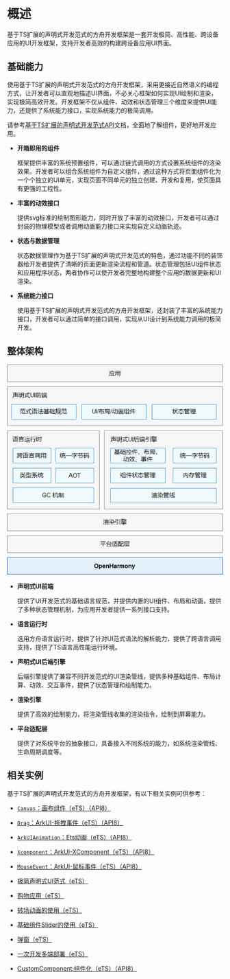 # 概述

基于TS扩展的声明式开发范式的方舟开发框架是一套开发极简、高性能、跨设备应用的UI开发框架，支持开发者高效的构建跨设备应用UI界面。


## 基础能力

使用基于TS扩展的声明式开发范式的方舟开发框架，采用更接近自然语义的编程方式，让开发者可以直观地描述UI界面，不必关心框架如何实现UI绘制和渲染，实现极简高效开发。开发框架不仅从组件、动效和状态管理三个维度来提供UI能力，还提供了系统能力接口，实现系统能力的极简调用。

请参考[基于TS扩展的声明式开发范式API](../reference/arkui-ts/ts-universal-events-click.md)文档，全面地了解组件，更好地开发应用。


- **开箱即用的组件**

  框架提供丰富的系统预置组件，可以通过链式调用的方式设置系统组件的渲染效果。开发者可以组合系统组件为自定义组件，通过这种方式将页面组件化为一个个独立的UI单元，实现页面不同单元的独立创建、开发和复用，使页面具有更强的工程性。


- **丰富的动效接口**

  提供svg标准的绘制图形能力，同时开放了丰富的动效接口，开发者可以通过封装的物理模型或者调用动画能力接口来实现自定义动画轨迹。


- **状态与数据管理**

  状态数据管理作为基于TS扩展的声明式开发范式的特色，通过功能不同的装饰器给开发者提供了清晰的页面更新渲染流程和管道。状态管理包括UI组件状态和应用程序状态，两者协作可以使开发者完整地构建整个应用的数据更新和UI渲染。


- **系统能力接口**

  使用基于TS扩展的声明式开发范式的方舟开发框架，还封装了丰富的系统能力接口，开发者可以通过简单的接口调用，实现从UI设计到系统能力调用的极简开发。


## 整体架构



![zh-cn_image_0000001169532276](figures/zh-cn_image_0000001169532276.png)

- **声明式UI前端**

  提供了UI开发范式的基础语言规范，并提供内置的UI组件、布局和动画，提供了多种状态管理机制，为应用开发者提供一系列接口支持。

- **语言运行时**

  选用方舟语言运行时，提供了针对UI范式语法的解析能力，提供了跨语言调用支持，提供了TS语言高性能运行环境。

- **声明式UI后端引擎**

  后端引擎提供了兼容不同开发范式的UI渲染管线，提供多种基础组件、布局计算、动效、交互事件，提供了状态管理和绘制能力。

- **渲染引擎**

  提供了高效的绘制能力，将渲染管线收集的渲染指令，绘制到屏幕能力。

- **平台适配层**

  提供了对系统平台的抽象接口，具备接入不同系统的能力，如系统渲染管线、生命周期调度等。


## 相关实例

基于TS扩展的声明式开发范式的方舟开发框架，有以下相关实例可供参考：

- [`Canvas`：画布组件（eTS）（API8）](https://gitee.com/openharmony/app_samples/tree/master/ETSUI/Canvas)

- [`Drag`：ArkUI-拖拽事件（eTS）（API8）](https://gitee.com/openharmony/app_samples/tree/master/ETSUI/Drag)

- [`ArkUIAnimation`：Ets动画（eTS）（API8）](https://gitee.com/openharmony/app_samples/tree/master/ETSUI/ArkUIAnimation)

- [`Xcomponent`：ArkUI-XComponent（eTS）（API8）](https://gitee.com/openharmony/app_samples/tree/master/ETSUI/XComponent)

- [`MouseEvent`：ArkUI-鼠标事件（eTS）（API8）](https://gitee.com/openharmony/app_samples/tree/master/ETSUI/MouseEvent)

- [极简声明式UI范式（eTS）](https://gitee.com/openharmony/codelabs/tree/master/ETSUI/SimpleGalleryEts)

- [购物应用（eTS）](https://gitee.com/openharmony/codelabs/tree/master/ETSUI/ShoppingEts)

- [转场动画的使用（eTS）](https://gitee.com/openharmony/codelabs/tree/master/ETSUI/TransitionAnimtaionEts)

- [基础组件Slider的使用（eTS）](https://gitee.com/openharmony/codelabs/tree/master/ETSUI/SliderApplicationEts)

- [弹窗（eTS）](https://gitee.com/openharmony/codelabs/tree/master/ETSUI/CustomDialogEts)

- [一次开发多端部署（eTS）](https://gitee.com/openharmony/codelabs/tree/master/ETSUI/MultiDeploymentEts)

- [CustomComponent:组件化（eTS）（API8）](https://gitee.com/openharmony/app_samples/tree/master/ETSUI/CustomComponent)